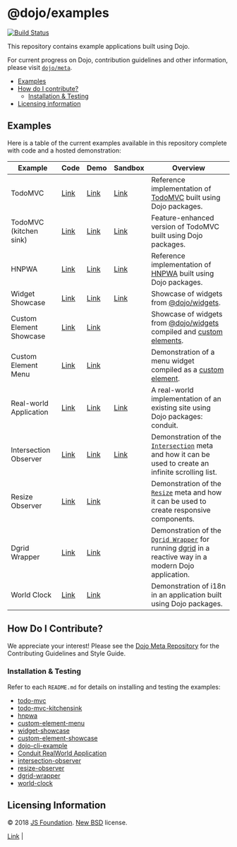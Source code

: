 # @dojo/examples

[![Build Status](https://travis-ci.org/dojo/examples.svg?branch=master)](https://travis-ci.org/dojo/examples)

This repository contains example applications built using Dojo.

For current progress on Dojo, contribution guidelines and other information, please visit [`dojo/meta`](https://github.com/dojo/meta).

- [Examples](#examples)
- [How do I contribute?](#how-do-i-contribute)
  - [Installation & Testing](#installation--testing)
- [Licensing information](#licensing-information)

## Examples

Here is a table of the current examples available in this repository complete with code and a hosted demonstration:

| Example  | Code  | Demo  | Sandbox | Overview  |
|---|---|---|---|---|
| TodoMVC  | [Link](./todo-mvc)  | [Link](https://dojo.github.io/examples/todo-mvc)  |  [Link](https://codesandbox.io/s/github/dojo/examples/tree/master/todo-mvc) | Reference implementation of [TodoMVC](http://todomvc.com/) built using Dojo packages.  |
| TodoMVC (kitchen sink) | [Link](./todo-mvc-kitchensink)  | [Link](https://dojo.github.io/examples/todo-mvc-kitchensink)  | [Link](https://codesandbox.io/s/github/dojo/examples/tree/master/todo-mvc-kitchensink) |    Feature-enhanced version of TodoMVC built using Dojo packages. |
| HNPWA  |  [Link](./hnpwa) | [Link](https://dojo-2-hnpwa-d668d.firebaseapp.com/) | [Link](https://codesandbox.io/s/github/dojo/examples/tree/master/hnpwa) |  Reference implementation of [HNPWA](https://http://hnpwa.com/) built using Dojo packages.  |
| Widget Showcase  |  [Link](./widget-showcase)  | [Link](https://dojo.github.io/examples/widget-showcase)  | [Link](https://codesandbox.io/s/github/dojo/examples/tree/master/widget-showcase) |  Showcase of widgets from [@dojo/widgets](https://github.com/dojo/widgets).  |
| Custom Element Showcase | [Link](./custom-element-showcase) | [Link](https://dojo.github.io/examples/custom-element-showcase) |  | Showcase of widgets from [@dojo/widgets](https://github.com/dojo/widgets) compiled and [custom elements](https://developer.mozilla.org/en-US/docs/Web/Web_Components/Using_custom_elements). |
| Custom Element Menu | [Link](./custom-element-menu) |  [Link](https://dojo.github.io/examples/custom-element-menu) | | Demonstration of a menu widget compiled as a [custom element](https://developer.mozilla.org/en-US/docs/Web/Web_Components/Using_custom_elements). |
| Real-world Application | [Link](./realworld) |  [Link](https://dojo.github.io/examples/realworld) | [Link](https://codesandbox.io/s/github/dojo/examples/tree/master/realworld) |  A real-world implementation of an existing site using Dojo packages: conduit.  |
| Intersection Observer | [Link](./intersection-observer)   |  [Link](https://dojo.github.io/examples/intersection-observer/)  | [Link](https://codesandbox.io/s/github/dojo/examples/tree/master/intersection-observer) |   Demonstration of the [`Intersection`](https://github.com/dojo/widget-core#intersection) meta and how it can be used to create an infinite scrolling list. |
| Resize Observer | [Link](./resize-observer) |  [Link](https://dojo.github.io/examples/resize-observer/)  |  | Demonstration of the [`Resize`](https://github.com/dojo/widget-core#resize) meta and how it can be used to create responsive components. |
| Dgrid Wrapper | [Link](./dgrid-wrapper) | [Link](https://dojo.github.io/examples/dgrid-wrapper) | | Demonstration of the [`Dgrid Wrapper`](https://github.com/dojo/interop/tree/master/src/dgrid) for running [dgrid](http://dgrid.io) in a reactive way in a modern Dojo application. |
| World Clock | [Link](./world-clock) | [Link](https://dojo.github.io/examples/world-clock) | | Demonstration of i18n in an application built using Dojo packages. |

## How Do I Contribute?

We appreciate your interest! Please see the [Dojo Meta Repository](https://github.com/dojo/meta#readme) for the Contributing Guidelines and Style Guide.

### Installation & Testing

Refer to each `README.md` for details on installing and testing the examples:

* [todo-mvc](./todo-mvc/README.md)
* [todo-mvc-kitchensink](./todo-mvc-kitchensink/README.md)
* [hnpwa](./hnpwa/README.md)
* [custom-element-menu](./custom-element-menu/README.md)
* [widget-showcase](./widget-showcase/README.md)
* [custom-element-showcase](./custom-element-showcase/README.md)
* [dojo-cli-example](./dojo-cli-example/README.md)
* [Conduit RealWorld Application](./realworld/README.md)
* [intersection-observer](./intersection-observer/README.md)
* [resize-observer](./resize-observer/README.md)
* [dgrid-wrapper](./dgrid-wrapper/README.md)
* [world-clock](./world-clock/README.md)

## Licensing Information

© 2018 [JS Foundation](https://js.foundation/). [New BSD](http://opensource.org/licenses/BSD-3-Clause) license.

 [Link](https://codesandbox.io/s/github/dojo/examples/tree/master/todo-mvc) |
